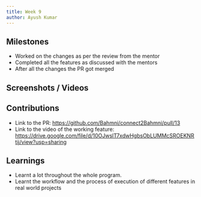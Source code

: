 ```yaml
---
title: Week 9
author: Ayush Kumar
---
```


## Milestones
- Worked on the changes as per the review from the mentor
- Completed all the features as discussed with the mentors
- After all the changes the PR got merged

## Screenshots / Videos 

## Contributions
- Link to the PR: https://github.com/Bahmni/connect2Bahmni/pull/13
- Link to the video of the working feature: https://drive.google.com/file/d/10OJwslT7xdwHgbsObLUMMcSROEKNRtij/view?usp=sharing

## Learnings
- Learnt a lot throughout the whole program.
- Learnt the workflow and the process of execution of different features in real world projects